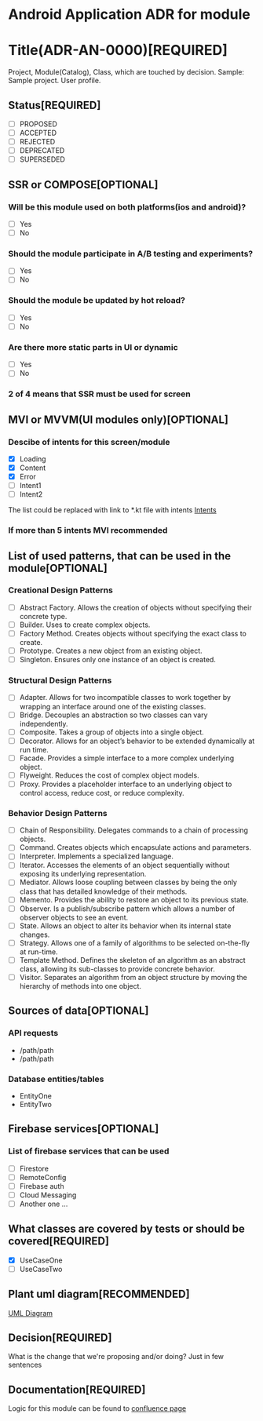 # Android Application ADR for module

# Title(ADR-AN-0000)[REQUIRED]
Project, Module(Catalog), Class, which are touched by decision. 
Sample: Sample project. User profile.

## Status[REQUIRED]
- [ ] PROPOSED
- [ ] ACCEPTED
- [ ] REJECTED
- [ ] DEPRECATED
- [ ] SUPERSEDED

## SSR or COMPOSE[OPTIONAL]

### Will be this module used on both platforms(ios and android)?
- [ ] Yes
- [ ] No 
### Should the module participate in A/B testing and experiments?
- [ ] Yes
- [ ] No 
### Should the module be updated by hot reload?
- [ ] Yes
- [ ] No
### Are there more static parts in UI or dynamic
- [ ] Yes
- [ ] No

### 2 of 4 means that SSR must be used for screen

## MVI or MVVM(UI modules only)[OPTIONAL]

### Descibe of intents for this screen/module
- [x] Loading
- [x] Content
- [x] Error
- [ ] Intent1
- [ ] Intent2

The list could be replaced with link to *.kt file with intents [Intents](Intents.kt)

### If more than 5 intents MVI recommended

## List of used patterns, that can be used in the module[OPTIONAL]

### Creational Design Patterns
- [ ] Abstract Factory. Allows the creation of objects without specifying their concrete type. 
- [ ] Builder. Uses to create complex objects.
- [ ] Factory Method. Creates objects without specifying the exact class to create.
- [ ] Prototype. Creates a new object from an existing object.
- [ ] Singleton. Ensures only one instance of an object is created.

### Structural Design Patterns
- [ ] Adapter. Allows for two incompatible classes to work together by wrapping an interface around one of the existing classes.
- [ ] Bridge. Decouples an abstraction so two classes can vary independently.
- [ ] Composite. Takes a group of objects into a single object.
- [ ] Decorator. Allows for an object’s behavior to be extended dynamically at run time.
- [ ] Facade. Provides a simple interface to a more complex underlying object.
- [ ] Flyweight. Reduces the cost of complex object models.
- [ ] Proxy. Provides a placeholder interface to an underlying object to control access, reduce cost, or reduce complexity.

### Behavior Design Patterns
- [ ] Chain of Responsibility. Delegates commands to a chain of processing objects.
- [ ] Command. Creates objects which encapsulate actions and parameters.
- [ ] Interpreter. Implements a specialized language.
- [ ] Iterator. Accesses the elements of an object sequentially without exposing its underlying representation.
- [ ] Mediator. Allows loose coupling between classes by being the only class that has detailed knowledge of their methods.
- [ ] Memento. Provides the ability to restore an object to its previous state.
- [ ] Observer. Is a publish/subscribe pattern which allows a number of observer objects to see an event.
- [ ] State. Allows an object to alter its behavior when its internal state changes.
- [ ] Strategy. Allows one of a family of algorithms to be selected on-the-fly at run-time.
- [ ] Template Method. Defines the skeleton of an algorithm as an abstract class, allowing its sub-classes to provide concrete behavior.
- [ ] Visitor. Separates an algorithm from an object structure by moving the hierarchy of methods into one object.

## Sources of data[OPTIONAL]

### API requests
* /path/path 
* /path/path

### Database entities/tables
* EntityOne
* EntityTwo

## Firebase services[OPTIONAL]
### List of firebase services that can be used
- [ ] Firestore
- [ ] RemoteConfig
- [ ] Firebase auth
- [ ] Cloud Messaging
- [ ] Another one ...

## What classes are covered by tests or should be covered[REQUIRED]
- [x] UseCaseOne
- [ ] UseCaseTwo

## Plant uml diagram[RECOMMENDED]
[UML Diagram](plant_uml_sample.puml)

## Decision[REQUIRED]
What is the change that we're proposing and/or doing?
Just in few sentences

## Documentation[REQUIRED]
Logic for this module can be found to [confluence page](confluence.com)
